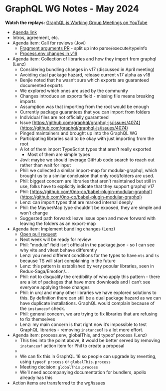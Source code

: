 # GraphQL WG Notes - May 2024

**Watch the replays:**
[GraphQL.js Working Group Meetings on YouTube](https://www.youtube.com/playlist?list=PLP1igyLx8foHghwopNuQM7weyP5jR147I)

- [Agenda link](https://github.com/graphql/graphql-js-wg/blob/main/agendas/2024/05-May/29-graphql-js-wg-may-2024.md)
- Intros, agreement, etc.
- Agenda item: Call for reviews (Jovi)
  - [Fragment arguments PR](https://github.com/graphql/graphql-js/pull/4015) - split up into parse/execute/typeInfo
  - [Process.env changes in v16](https://github.com/graphql/graphql-js/pull/4022)
- Agenda item: Collection of libraries and how they import from graphql (Lenz)
  - Considering bundling changes in v17 (discussed in April meeting)
  - Avoiding dual package hazard, release current v17 alpha as v18
  - Benjie noted that he wasn’t sure which exports are guaranteed documented exports
  - We explored which ones are used by the community
  - Changes introduce an exports field - missing file means breaking imports
  - Assumption was that importing from the root would be enough
  - Currently package guarantees that you can import from folders
  - Individual files are not officially guaranteed
  - Issue [https://github.com/graphql/graphql-js/issues/4074](https://github.com/graphql/graphql-js/issues/4074)
  - Pinged maintainers and brought up into the GraphQL WG
  - Participating libraries said to be okay with just importing from the root
  - A lot of them import TypeScript types that aren’t really exported
    - Most of them are simple types
  - Jovi: maybe we should leverage GitHub code search to reach out rather than wait for input
  - Phil: we collected a similar import-map for modular-graphql, which brought us to a similar conclusion that only root/folders are used.
  - Phil: biggest concern are libraries that aren’t maintained but still in use, folks have to explicitly indicate that they support graphql v17
  - Phil: [https://github.com/0no-co/babel-plugin-modular-graphql](https://github.com/0no-co/babel-plugin-modular-graphql)
  - Lenz: can import types that are marked internal deeply
  - Phil: the Maybe/Map type shouldn’t be exposed, they are simple and won’t change
  - Suggested path forward: leave issue open and move forward with leaving the folders as an export-map
- Agenda item: Implement bundling changes (Lenz)
  - [Open pull request](https://github.com/graphql/graphql-js/pull/4096)
  - Next week will be ready for review
  - Phil: “module” field isn’t official in the package.json - so I can see why vite and vitest behave differently
  - Lenz: you need different conditions for the types to have `mts` and `ts` because TS will start complaining in the future
  - Lenz: this pattern is established by very popular libraries, seen in Redux-Saga/Emotion/…
  - Phil: not to disqualify the credibility of who apply this pattern - there are a lot of packages that have more downloads and I can’t see everyone applying these changes
  - Phil: in urql and many other libraries we have explored solutions to this. By definition there can still be a dual package hazard as we can have duplicate installations. GraphQL would complain because of the `instanceof` check.
  - Phil: general concern, we are trying to fix libraries that are refusing to fix themselves
  - Lenz: my main concern is that right now it’s impossible to test GraphQL libraries - removing `instance`of is a lot more effort.
- Agenda item: process.env, globalThis, and typeof process (Lenz)
  - This ties into the point above, it would be better served by removing `instanceof` action item for Phil to create a proposal
  -
  - We can fix this in GraphQL 16 so people can upgrade by reverting, using `typeof process` or `globalThis.process`
  - Meeting decision: `globalThis.process`
  - We’ll need accompanying documentation for bundlers, apollo already has this
- Action items are transferred to the wg/issues
